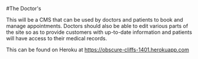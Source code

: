 #The Doctor's

This will be a CMS that can be used by doctors and patients to book and manage appointments. Doctors should also be able to edit various parts of the site so as to provide customers with up-to-date information and patients will have access to their medical records.

This can be found on Heroku at https://obscure-cliffs-1401.herokuapp.com
